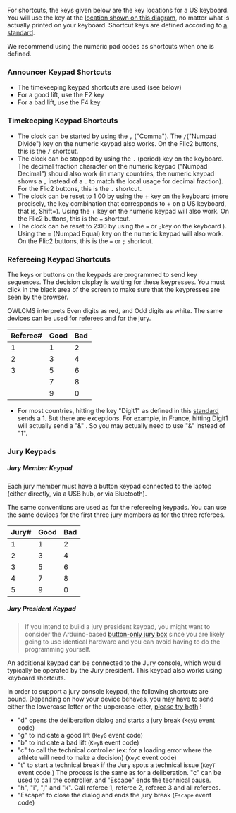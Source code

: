 For shortcuts, the keys given below are the key locations for a US keyboard. You will use the key at the [location shown on this diagram](https://kbdlayout.info/kbdus), no matter what is actually printed on your keyboard.  Shortcut keys are defined according to [a standard](https://www.w3.org/TR/uievents-code/#key-alphanumeric-writing-system).

We recommend using the numeric pad codes as shortcuts when one is defined.

### Announcer Keypad Shortcuts

- The timekeeping keypad shortcuts are used (see below)
- For a good lift, use the F2 key
- For a bad lift, use the F4 key

### Timekeeping Keypad Shortcuts

- The clock can be started by using the `,` ("Comma"). The `/`("Numpad Divide") key on the numeric keypad also works. On the Flic2 buttons, this is the `/` shortcut.
- The clock can be stopped by using the `.` (period) key on the keyboard. The decimal fraction character on the numeric keypad ("Numpad Decimal") should also work (in many countries, the numeric keypad shows a `,` instead of a `.` to match the local usage for decimal fraction). For the Flic2 buttons, this is the `.` shortcut.
- The clock can be reset to 1:00 by using the + key on the keyboard (more precisely, the key combination that corresponds to + on a US keyboard, that is, Shift=). Using the + key on the numeric keypad will also work. On the Flic2 buttons, this is the `=` shortcut.
- The clock can be reset to 2:00 by using the `=` or `;`key on the keyboard ). Using the = (Numpad Equal) key on the numeric keypad will also work. On the Flic2 buttons, this is the `=` or `;` shortcut.

### Refereeing Keypad Shortcuts

The keys or buttons on the keypads are programmed to send key sequences.  The decision display is waiting for these keypresses.  You must click in the black area of the screen to make sure that the keypresses are seen by the browser.

OWLCMS interprets Even digits as red, and Odd digits as white.  The same devices can be used for referees and for the jury. 

| Referee# | Good | Bad  |
| -------- | ---- | ---- |
| 1        | 1    | 2    |
| 2        | 3    | 4    |
| 3        | 5    | 6    |
|          | 7    | 8    |
|          | 9    | 0    |

- For most countries, hitting the key "Digit1" as defined in this [standard](https://www.w3.org/TR/uievents-code/#key-alphanumeric-writing-system) sends a 1.  But there are exceptions. For example, in France, hitting Digit1 will actually send a "&" .  So you may actually need to use "&" instead of "1".

### Jury Keypads

##### Jury Member Keypad

Each jury member must have a button keypad connected to the laptop (either directly, via a USB hub, or via Bluetooth). 

The same conventions are used as for the refereeing keypads.  You can use the same devices for the first three jury members as for the three referees.

| Jury# | Good | Bad  |
| ----- | ---- | ---- |
| 1     | 1    | 2    |
| 2     | 3    | 4    |
| 3     | 5    | 6    |
| 4     | 7    | 8    |
| 5     | 9    | 0    |

##### Jury President Keypad

> If you intend to build a jury president keypad, you might want to consider the Arduino-based [button-only jury box](Jury#button-only-jury-box) since you are likely going to use identical hardware and you can avoid having to do the programming yourself.

An additional keypad can be connected to the Jury console, which would typically be operated by the Jury president.  This keypad also works using keyboard shortcuts.

In order to support a jury console keypad, the following shortcuts are bound.  Depending on how your device behaves, you may have to send either the lowercase letter or the uppercase letter, <u>please try both</u> !

- "d" opens the deliberation dialog and starts a jury break (`KeyD` event code)
- "g" to indicate a good lift  (`KeyG` event code)
- "b" to indicate a bad lift  (`KeyB` event code)
- "c" to call the technical controller (ex: for a loading error where the athlete will need to make a decision) (`KeyC` event code)
- "t" to start a technical break if the Jury spots a technical issue (`KeyT` event code.)  The process is the same as for a deliberation. "c" can be used to call the controller, and "Escape" ends the technical pause.
- "h", "i", "j" and "k".  Call referee 1, referee 2, referee 3 and all referees.
- "Escape" to close the dialog and ends the jury break (`Escape` event code)

